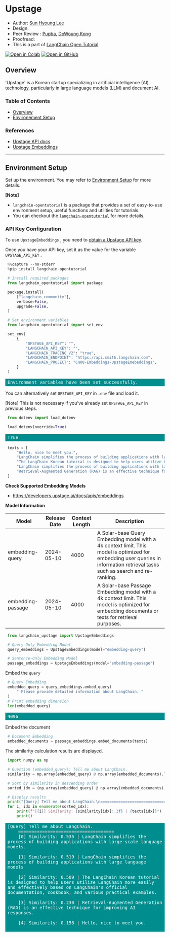 <style>
.custom {
    background-color: #008d8d;
    color: white;
    padding: 0.25em 0.5em 0.25em 0.5em;
    white-space: pre-wrap;       /* css-3 */
    white-space: -moz-pre-wrap;  /* Mozilla, since 1999 */
    white-space: -pre-wrap;      /* Opera 4-6 */
    white-space: -o-pre-wrap;    /* Opera 7 */
    word-wrap: break-word;
}

pre {
    background-color: #027c7c;
    padding-left: 0.5em;
}

</style>

# Upstage

- Author: [Sun Hyoung Lee](https://github.com/LEE1026icarus)
- Design: 
- Peer Review : [Pupba](https://github.com/pupba), [DoWoung Kong](https://github.com/krkrong)
- Proofread:
- This is a part of [LangChain Open Tutorial](https://github.com/LangChain-OpenTutorial/LangChain-OpenTutorial)

[![Open in Colab](https://colab.research.google.com/assets/colab-badge.svg)](https://colab.research.google.com/github/LangChain-OpenTutorial/LangChain-OpenTutorial/blob/main/08-Embeeding/04-UpstageEmbeddings.ipynb) [![Open in GitHub](https://img.shields.io/badge/Open%20in%20GitHub-181717?style=flat-square&logo=github&logoColor=white)](https://github.com/LangChain-OpenTutorial/LangChain-OpenTutorial/blob/main/08-Embeeding/04-UpstageEmbeddings.ipynb)

## Overview

'Upstage' is a Korean startup specializing in artificial intelligence (AI) technology, particularly in large language models (LLM) and document AI.

### Table of Contents

- [Overview](#overview)
- [Environement Setup](#environment-setup)


### References

- [Upstage API docs](https://console.upstage.ai/docs/getting-started/overview)
- [Upstage Embeddings](https://console.upstage.ai/docs/capabilities/embeddings)
---


## Environment Setup

Set up the environment. You may refer to [Environment Setup](https://wikidocs.net/257836) for more details.

 **[Note]** 
- `langchain-opentutorial` is a package that provides a set of easy-to-use environment setup, useful functions and utilities for tutorials. 
- You can checkout the [`langchain-opentutorial`](https://github.com/LangChain-OpenTutorial/langchain-opentutorial-pypi) for more details.

### API Key Configuration
To use `UpstageEmbeddings` , you need to [obtain a Upstage API key](https://console.upstage.ai/api-keys).

Once you have your API key, set it as the value for the variable `UPSTAGE_API_KEY` .

```python
%%capture --no-stderr
%pip install langchain-opentutorial
```

```python
# Install required packages
from langchain_opentutorial import package

package.install(
    ["langchain_community"],
    verbose=False,
    upgrade=False,
)
```

```python
# Set environment variables
from langchain_opentutorial import set_env

set_env(
    {
        "UPSTAGE_API_KEY": "",
        "LANGCHAIN_API_KEY": "",
        "LANGCHAIN_TRACING_V2": "true",
        "LANGCHAIN_ENDPOINT": "https://api.smith.langchain.com",
        "LANGCHAIN_PROJECT": "CH08-Embeddings-UpstageEmebeddings",
    }
)
```

<pre class="custom">Environment variables have been set successfully.
</pre>

You can alternatively set `UPSTAGE_API_KEY` in `.env` file and load it.

[Note] This is not necessary if you've already set `UPSTAGE_API_KEY` in previous steps.

```python
from dotenv import load_dotenv

load_dotenv(override=True)
```




<pre class="custom">True</pre>



```python
texts = [
    "Hello, nice to meet you.",
    "LangChain simplifies the process of building applications with large language models",
    "The LangChain Korean tutorial is designed to help users utilize LangChain more easily and effectively based on LangChain's official documentation, cookbook, and various practical examples.",
    "LangChain simplifies the process of building applications with large-scale language models.",
    "Retrieval-Augmented Generation (RAG) is an effective technique for improving AI responses.",
]
```

**Check Supported Embedding Models**

- https://developers.upstage.ai/docs/apis/embeddings

**Model Information**

| Model                              | Release Date | Context Length | Description                                                                                         |
|------------------------------------|--------------|----------------|-----------------------------------------------------------------------------------------------------|
| embedding-query      | 2024-05-10   | 4000           | A Solar-base Query Embedding model with a 4k context limit. This model is optimized for embedding user queries in information retrieval tasks such as search and re-ranking. |
| embedding-passage    | 2024-05-10   | 4000           | A Solar-base Passage Embedding model with a 4k context limit. This model is optimized for embedding documents or texts for retrieval purposes. |

```python
from langchain_upstage import UpstageEmbeddings

# Query-Only Embedding Model
query_embeddings = UpstageEmbeddings(model="embedding-query")

# Sentence-Only Embedding Model
passage_embeddings = UpstageEmbeddings(model="embedding-passage")
```

Embed the `query`

```python
# Query Embedding
embedded_query = query_embeddings.embed_query(
    " Please provide detailed information about LangChain. "
)
# Print embedding dimension
len(embedded_query)
```




<pre class="custom">4096</pre>



Embed the document

```python
# Document Embedding
embedded_documents = passage_embeddings.embed_documents(texts)
```

The similarity calculation results are displayed.

```python
import numpy as np

# Question (embedded_query): Tell me about LangChain.
similarity = np.array(embedded_query) @ np.array(embedded_documents).T

# Sort by similarity in descending order
sorted_idx = (np.array(embedded_query) @ np.array(embedded_documents).T).argsort()[::-1]

# Display results
print("[Query] Tell me about LangChain.\n====================================")
for i, idx in enumerate(sorted_idx):
    print(f"[{i}] Similarity: {similarity[idx]:.3f} | {texts[idx]}")
    print()
```

<pre class="custom">[Query] Tell me about LangChain.
    ====================================
    [0] Similarity: 0.535 | LangChain simplifies the process of building applications with large-scale language models.
    
    [1] Similarity: 0.519 | LangChain simplifies the process of building applications with large language models
    
    [2] Similarity: 0.509 | The LangChain Korean tutorial is designed to help users utilize LangChain more easily and effectively based on LangChain's official documentation, cookbook, and various practical examples.
    
    [3] Similarity: 0.230 | Retrieval-Augmented Generation (RAG) is an effective technique for improving AI responses.
    
    [4] Similarity: 0.158 | Hello, nice to meet you.
    
</pre>
